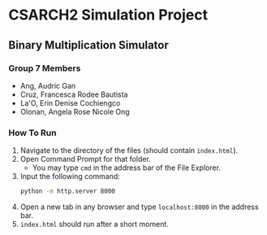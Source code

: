 # CSARCH2 Simulation Project
## Binary Multiplication Simulator

### Group 7 Members
* Ang, Audric Gan
* Cruz, Francesca Rodee Bautista
* La'O, Erin Denise Cochiengco
* Olonan, Angela Rose Nicole Ong 

### How To Run
1. Navigate to the directory of the files (should contain `index.html`).
2. Open Command Prompt for that folder. <br>
   - You may type `cmd` in the address bar of the File Explorer.
3. Input the following command:
   ```sh
   python -m http.server 8000
   ```
4. Open a new tab in any browser and type `localhost:8000` in the address bar.
5. `index.html` should run after a short moment.
